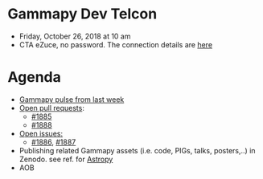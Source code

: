 # Gammapy Dev Telcon

* Friday, October 26, 2018 at 10 am
* CTA eZuce, no password.  The connection details are [here](../2018-10-12/ezuce.txt)

# Agenda

* [Gammapy pulse from last week](https://github.com/gammapy/gammapy/pulse)
* [Open pull requests]():
  * [#1885](https://github.com/gammapy/gammapy/pull/1885) 
  * [#1888](https://github.com/gammapy/gammapy/pull/1888)
* [Open issues:]()
  * [#1886](https://github.com/gammapy/gammapy/pull/1886), [#1887](https://github.com/gammapy/gammapy/pull/1887)
* Publishing related Gammapy assets (i.e. code, PIGs, talks, posters,..) in Zenodo. see ref. for [Astropy](https://zenodo.org/search?page=1&size=20&q=Astropy)
* AOB
